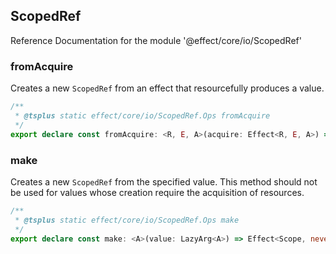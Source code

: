 ## ScopedRef

Reference Documentation for the module '@effect/core/io/ScopedRef'

### fromAcquire

Creates a new `ScopedRef` from an effect that resourcefully produces a
value.

```ts
/**
 * @tsplus static effect/core/io/ScopedRef.Ops fromAcquire
 */
export declare const fromAcquire: <R, E, A>(acquire: Effect<R, E, A>) => Effect<Scope | R, E, ScopedRef<A>>;
```

### make

Creates a new `ScopedRef` from the specified value. This method should
not be used for values whose creation require the acquisition of resources.

```ts
/**
 * @tsplus static effect/core/io/ScopedRef.Ops make
 */
export declare const make: <A>(value: LazyArg<A>) => Effect<Scope, never, ScopedRef<A>>;
```

